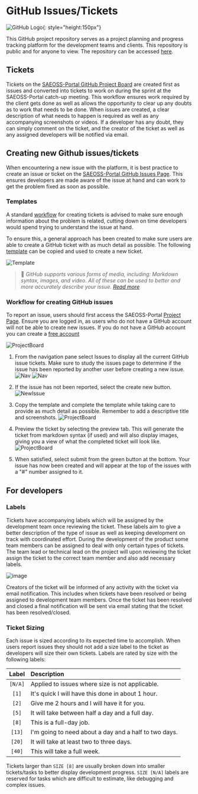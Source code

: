 # GitHub Issues/Tickets

![GitHub Logo](../img/GitHub-Mark.png){: style="height:150px"}

This GitHub project repository serves as a project planning and progress tracking platform for the development teams and clients. This repository is public and for anyone to view. The repository can be accessed [here](https://github.com/kartoza/SAEOSS-Portal).

## Tickets

Tickets on the [SAEOSS-Portal GitHub Project Board](https://github.com/kartoza/SAEOSS-Portal/issues) are created first as issues and converted into tickets to work on during the sprint at the SAEOSS-Portal catch-up meeting. This workflow ensures work required by the client gets done as well as allows the opportunity to clear up any doubts as to work that needs to be done. When issues are created, a clear description of what needs to happen is required as well as any accompanying screenshots or videos. If a developer has any doubt, they can simply comment on the ticket, and the creator of the ticket as well as any assigned developers will be notified via email.

## Creating new Github issues/tickets

When encountering a new issue with the platform, it is best practice to create an issue or ticket on the [SAEOSS-Portal GitHub Issues Page](https://github.com/kartoza/SAEOSS-Portal/issues). This ensures developers are made aware of the issue at hand and can work to get the problem fixed as soon as possible.

### Templates

A standard [workflow](#workflow-for-creating-github-issues) for creating tickets is advised to make sure enough information about the problem is related, cutting down on time developers would spend trying to understand the issue at hand.

To ensure this, a general approach has been created to make sure users are able to create a GitHub ticket with as much detail as possible. The following [template](../../developer/guide/templates/bug-report-message-template.md) can be copied and used to create a new ticket.

![Template](../img/github_bug_template.png)

> 🚩 *GitHub supports various forms of media, including: Markdown syntax, images, and video. All of these can be used to better and more accurately describe your issue. [Read more](https://docs.github.com/en/get-started/writing-on-github/getting-started-with-writing-and-formatting-on-github/basic-writing-and-formatting-syntax)*

### Workflow for creating GitHub issues

To report an issue, users should first access the SAEOSS-Portal [Project Page](https://github.com/kartoza/SAEOSS-Portal). Ensure you are logged in, as users who do not have a GitHub account will not be able to create new issues. If you do not have a GitHub account you can create a [free account](https://github.com/signup?ref_cta=Sign+up&ref_loc=header+logged+out&ref_page=%2F&source=header-home)

![ProjectBoard](../img/Gh_project.png)

1. From the navigation pane select Issues to display all the current GitHub issue tickets. Make sure to study the issues page to determine if the issue has been reported by another user before creating a new issue.
    ![Nav](../img/Gh_issue.png)
    ![Nav](../img/Gh_issues.png)

2. If the issue has not been reported, select the create new button.
    ![NewIssue](../img/Gh_newIssue.png)

3. Copy the template and complete the template while taking care to provide as much detail as possible. Remember to add a descriptive title and screenshots.
    ![ProjectBoard](../img/Gh_NewIss.png)

4. Preview the ticket by selecting the preview tab. This will generate the ticket from markdown syntax (if used) and will also display images, giving you a view of what the completed ticket will look like.
    ![ProjectBoard](../img/Gh_newIssPre.png)

5. When satisfied, select submit from the green button at the bottom. Your issue has now been created and will appear at the top of the issues with a "#" number assigned to it.

## For developers

### Labels

Tickets have accompanying labels which will be assigned by the development team once reviewing the ticket. These labels aim to give a better description of the type of issue as well as keeping development on track with coordinated effort. During the development of the product some team members can be assigned to deal with only certain types of tickets. The team lead or technical lead on the project will upon reviewing the ticket assign the ticket to the correct team member and also add necessary labels.

![image](../img/GH_labels.png)

Creators of the ticket will be informed of any activity with the ticket via email notification. This includes when tickets have been resolved or being assigned to development team members. Once the ticket has been resolved and closed a final notification will be sent via email stating that the ticket has been resolved/closed.

### Ticket Sizing

Each issue is sized according to its expected time to accomplish. When users report issues they should not add a size label to the ticket as developers will size their own tickets. Labels are rated by size with the following labels:  

| Label | Description |
| :---: | :-----------|
| `[N/A]`  | Applied to issues where size is not applicable. |
| `[1]`  | It's quick I will have this done in about 1 hour.  |
| `[2]`  | Give me 2 hours and I will have it for you.  |
| `[5]`  | It will take between half a day and a full day.  |
| `[8]`  | This is a full-day job.  |
| `[13]`  | I'm going to need about a day and a half to two days.  |
| `[20]`  | It will take at least two to three days.  |
| `[40]`  | This will take a full week.  |

Tickets larger than `SIZE [8]` are usually broken down into smaller tickets/tasks to better display development progress. `SIZE [N/A]` labels are reserved for tasks which are difficult to estimate, like debugging and complex issues.

